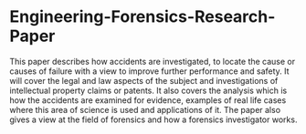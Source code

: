 # Engineering-Forensics-Research-Paper
This paper describes how accidents are investigated, to locate the cause or causes of failure with a view to improve further performance and safety. It will cover the legal and law aspects of the subject and investigations of intellectual property claims or patents. It also covers the analysis which is how the accidents are examined for evidence, examples of real life cases where this area of science is used and applications of it. The paper also gives a view at the field of forensics and how a forensics investigator works.
